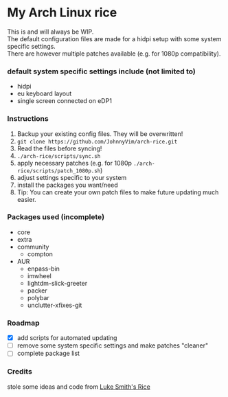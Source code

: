 # My Arch Linux rice
This is and will always be WIP.  
The default configuration files are made for a hidpi setup with some system specific settings.  
There are however multiple patches available (e.g. for 1080p compatibility).

### default system specific settings include (not limited to)
- hidpi
- eu keyboard layout
- single screen connected on eDP1

### Instructions
1. Backup your existing config files. They will be overwritten!
2. `git clone https://github.com/JohnnyVim/arch-rice.git`
3. Read the files before syncing!
4. `./arch-rice/scripts/sync.sh`
5. apply necessary patches (e.g. for 1080p `./arch-rice/scripts/patch_1080p.sh`)
6. adjust settings specific to your system
7. install the packages you want/need
8. Tip: You can create your own patch files to make future updating much easier.

### Packages used (incomplete)
- core
- extra
- community
  - compton
- AUR
  - enpass-bin
  - imwheel
  - lightdm-slick-greeter
  - packer
  - polybar
  - unclutter-xfixes-git

### Roadmap
- [x] add scripts for automated updating
- [ ] remove some system specific settings and make patches "cleaner"
- [ ] complete package list

### Credits
stole some ideas and code from [Luke Smith's Rice](https://github.com/LukeSmithxyz/voidrice)
